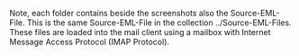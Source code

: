 Note, each folder contains beside the screenshots also the Source-EML-File. This is the same Source-EML-File in the collection ../Source-EML-Files. These files are loaded into the mail client using a mailbox with Internet Message Access Protocol (IMAP Protocol).
